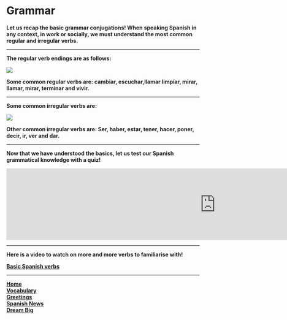 <p>
<h1>Grammar</h1>
</p>
<strong>Let us recap the basic grammar conjugations! When speaking Spanish in any context, in work or socially, we must understand the most common regular and irregular verbs.</strong>
<hr>
<p><strong>The regular verb endings are as follows:</strong></p>
<img src="https://i0.wp.com/blog.lingodeer.com/wp-content/uploads/2019/08/LingoDeer-spanish-veb-conjugation-vosotros.png?resize=598%2C385&ssl=1">
<p><strong>Some common regular verbs are: cambiar, escuchar,llamar limpiar, mirar, llamar, mirar, terminar and vivir.</strong></p>
<hr>
<p><strong>Some common irregular verbs are:<strong></p>
 
<img src="https://i0.wp.com/blog.lingodeer.com/wp-content/uploads/2019/08/LingoDeer-spanish-veb-conjugation-irregulars.png?w=566&ssl=1">
 
<p>Other common irregular verbs are: Ser, haber, estar, tener, hacer, poner, decir, ir, ver and dar.</p>
<hr>
<p> Now that we have understood the basics, let us test our Spanish grammatical knowledge with a quiz!</p>

<iframe src="https://h5p.org/h5p/embed/689452" width="1090" height="187" frameborder="0" allowfullscreen="allowfullscreen"></iframe><script src="https://h5p.org/sites/all/modules/h5p/library/js/h5p-resizer.js" charset="UTF-8"></script>

<hr>
<p>Here is a video to watch on more and more verbs to familiarise with!</p>

<a href="https://www.youtube.com/watch?v=-AV5LSve7Jc"> Basic Spanish verbs </a>
<hr>
<p><a href="index.html">Home</a><br />
 <a href="page2.html">Vocabulary</a><br />
<a href="page4.html">Greetings</a><br />
 <a href="page5.html">Spanish News</a><br />
<a href="page6.html">Dream Big</a></p>
